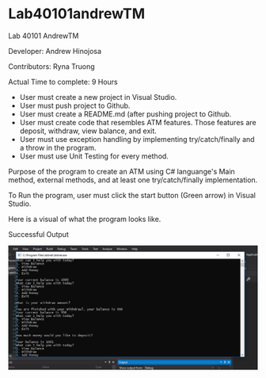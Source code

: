 # Lab40101andrewTM

Lab 40101 AndrewTM

Developer: Andrew Hinojosa

Contributors: Ryna Truong


Actual Time to complete: 9 Hours

* User must create a new project in Visual Studio. 
* User must push project to Github.
* User must create a README.md (after pushing project to Github.
* User must create code that resembles ATM features. Those features are deposit, withdraw, view balance, and exit.
* User must use exception handling by implementing try/catch/finally and a throw in the program.
* User must use Unit Testing for every method.

Purpose of the program to create an ATM using C# languange's Main method, external methods, and at least one try/catch/finally implementation.

To Run the program, user must click the start button (Green arrow) in Visual Studio.

Here is a visual of what the program looks like.

Successful Output

![Lab40102](https://github.com/drewsview34/Lab40102unitTestsDocumentation/blob/master/andrewTM.PNG)
